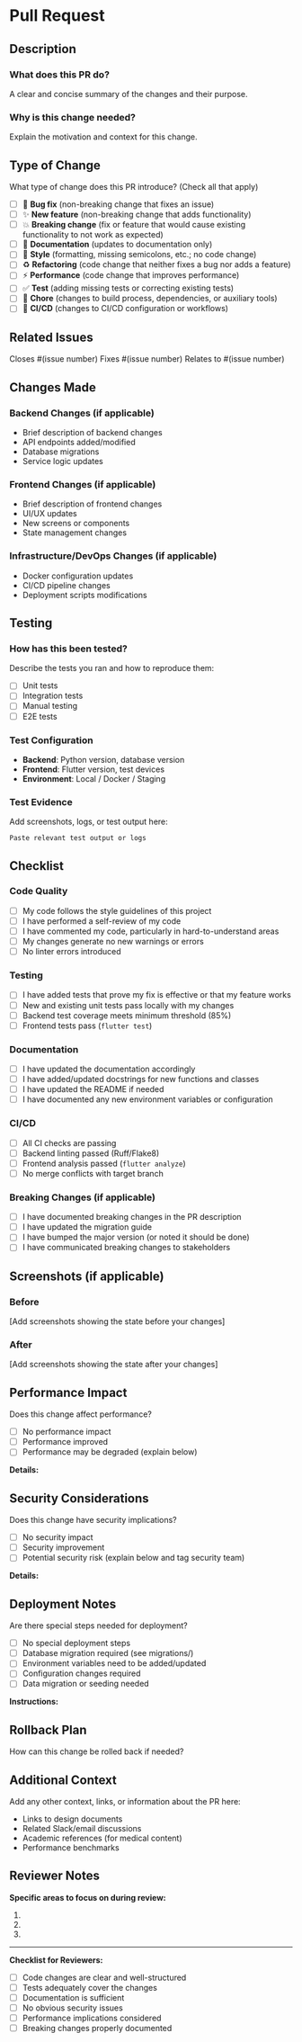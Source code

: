 # Pull Request

## Description

### What does this PR do?

A clear and concise summary of the changes and their purpose.

### Why is this change needed?

Explain the motivation and context for this change.

## Type of Change

What type of change does this PR introduce? (Check all that apply)

- [ ] 🐛 **Bug fix** (non-breaking change that fixes an issue)
- [ ] ✨ **New feature** (non-breaking change that adds functionality)
- [ ] 💥 **Breaking change** (fix or feature that would cause existing functionality to not work as expected)
- [ ] 📝 **Documentation** (updates to documentation only)
- [ ] 🎨 **Style** (formatting, missing semicolons, etc.; no code change)
- [ ] ♻️ **Refactoring** (code change that neither fixes a bug nor adds a feature)
- [ ] ⚡ **Performance** (code change that improves performance)
- [ ] ✅ **Test** (adding missing tests or correcting existing tests)
- [ ] 🔧 **Chore** (changes to build process, dependencies, or auxiliary tools)
- [ ] 🚀 **CI/CD** (changes to CI/CD configuration or workflows)

## Related Issues

Closes #(issue number)
Fixes #(issue number)
Relates to #(issue number)

## Changes Made

### Backend Changes (if applicable)
- Brief description of backend changes
- API endpoints added/modified
- Database migrations
- Service logic updates

### Frontend Changes (if applicable)
- Brief description of frontend changes
- UI/UX updates
- New screens or components
- State management changes

### Infrastructure/DevOps Changes (if applicable)
- Docker configuration updates
- CI/CD pipeline changes
- Deployment scripts modifications

## Testing

### How has this been tested?

Describe the tests you ran and how to reproduce them:

- [ ] Unit tests
- [ ] Integration tests
- [ ] Manual testing
- [ ] E2E tests

### Test Configuration

- **Backend**: Python version, database version
- **Frontend**: Flutter version, test devices
- **Environment**: Local / Docker / Staging

### Test Evidence

Add screenshots, logs, or test output here:

```
Paste relevant test output or logs
```

## Checklist

### Code Quality

- [ ] My code follows the style guidelines of this project
- [ ] I have performed a self-review of my code
- [ ] I have commented my code, particularly in hard-to-understand areas
- [ ] My changes generate no new warnings or errors
- [ ] No linter errors introduced

### Testing

- [ ] I have added tests that prove my fix is effective or that my feature works
- [ ] New and existing unit tests pass locally with my changes
- [ ] Backend test coverage meets minimum threshold (85%)
- [ ] Frontend tests pass (`flutter test`)

### Documentation

- [ ] I have updated the documentation accordingly
- [ ] I have added/updated docstrings for new functions and classes
- [ ] I have updated the README if needed
- [ ] I have documented any new environment variables or configuration

### CI/CD

- [ ] All CI checks are passing
- [ ] Backend linting passed (Ruff/Flake8)
- [ ] Frontend analysis passed (`flutter analyze`)
- [ ] No merge conflicts with target branch

### Breaking Changes (if applicable)

- [ ] I have documented breaking changes in the PR description
- [ ] I have updated the migration guide
- [ ] I have bumped the major version (or noted it should be done)
- [ ] I have communicated breaking changes to stakeholders

## Screenshots (if applicable)

### Before
[Add screenshots showing the state before your changes]

### After
[Add screenshots showing the state after your changes]

## Performance Impact

Does this change affect performance?

- [ ] No performance impact
- [ ] Performance improved
- [ ] Performance may be degraded (explain below)

**Details:**

## Security Considerations

Does this change have security implications?

- [ ] No security impact
- [ ] Security improvement
- [ ] Potential security risk (explain below and tag security team)

**Details:**

## Deployment Notes

Are there special steps needed for deployment?

- [ ] No special deployment steps
- [ ] Database migration required (see migrations/)
- [ ] Environment variables need to be added/updated
- [ ] Configuration changes required
- [ ] Data migration or seeding needed

**Instructions:**

## Rollback Plan

How can this change be rolled back if needed?

## Additional Context

Add any other context, links, or information about the PR here:

- Links to design documents
- Related Slack/email discussions
- Academic references (for medical content)
- Performance benchmarks

## Reviewer Notes

**Specific areas to focus on during review:**

1. 
2. 
3. 

---

**Checklist for Reviewers:**

- [ ] Code changes are clear and well-structured
- [ ] Tests adequately cover the changes
- [ ] Documentation is sufficient
- [ ] No obvious security issues
- [ ] Performance implications considered
- [ ] Breaking changes properly documented

